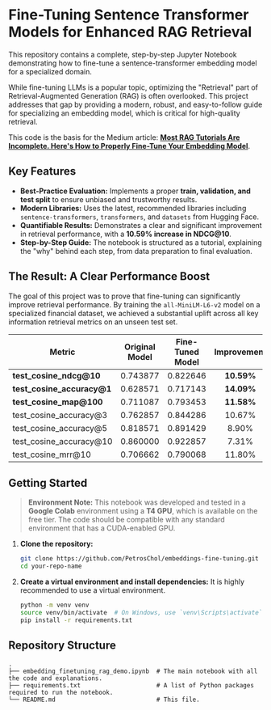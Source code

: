 # Fine-Tuning Sentence Transformer Models for Enhanced RAG Retrieval

This repository contains a complete, step-by-step Jupyter Notebook demonstrating how to fine-tune a sentence-transformer embedding model for a specialized domain.

While fine-tuning LLMs is a popular topic, optimizing the "Retrieval" part of Retrieval-Augmented Generation (RAG) is often overlooked. This project addresses that gap by providing a modern, robust, and easy-to-follow guide for specializing an embedding model, which is critical for high-quality retrieval.

This code is the basis for the Medium article: **[Most RAG Tutorials Are Incomplete. Here's How to Properly Fine-Tune Your Embedding Model](https://your-medium-link-here)**.

## Key Features

-   **Best-Practice Evaluation:** Implements a proper **train, validation, and test split** to ensure unbiased and trustworthy results.
-   **Modern Libraries:** Uses the latest, recommended libraries including `sentence-transformers`, `transformers`, and `datasets` from Hugging Face.
-   **Quantifiable Results:** Demonstrates a clear and significant improvement in retrieval performance, with a **10.59% increase in NDCG@10**.
-   **Step-by-Step Guide:** The notebook is structured as a tutorial, explaining the "why" behind each step, from data preparation to final evaluation.

## The Result: A Clear Performance Boost

The goal of this project was to prove that fine-tuning can significantly improve retrieval performance. By training the `all-MiniLM-L6-v2` model on a specialized financial dataset, we achieved a substantial uplift across all key information retrieval metrics on an unseen test set.

| Metric                      | Original Model | Fine-Tuned Model | Improvement |
| --------------------------- | :------------: | :--------------: | :---------: |
| **test_cosine_ndcg@10**     |    0.743877    |     0.822646     | **10.59%**  |
| **test_cosine_accuracy@1**  |    0.628571    |     0.717143     | **14.09%**  |
| **test_cosine_map@100**     |    0.711087    |     0.793453     | **11.58%**  |
| test_cosine_accuracy@3      |    0.762857    |     0.844286     |   10.67%    |
| test_cosine_accuracy@5      |    0.818571    |     0.891429     |    8.90%    |
| test_cosine_accuracy@10     |    0.860000    |     0.922857     |    7.31%    |
| test_cosine_mrr@10          |    0.706662    |     0.790068     |   11.80%    |

## Getting Started

> **Environment Note:** This notebook was developed and tested in a **Google Colab** environment using a **T4 GPU**, which is available on the free tier. The code should be compatible with any standard environment that has a CUDA-enabled GPU.

1.  **Clone the repository:**
    ```bash
    git clone https://github.com/PetrosChol/embeddings-fine-tuning.git
    cd your-repo-name
    ```

2.  **Create a virtual environment and install dependencies:**
    It is highly recommended to use a virtual environment.
    ```bash
    python -m venv venv
    source venv/bin/activate  # On Windows, use `venv\Scripts\activate`
    pip install -r requirements.txt
    ```

## Repository Structure

```
.
├── embedding_finetuning_rag_demo.ipynb  # The main notebook with all the code and explanations.
├── requirements.txt                     # A list of Python packages required to run the notebook.
└── README.md                            # This file.
```
